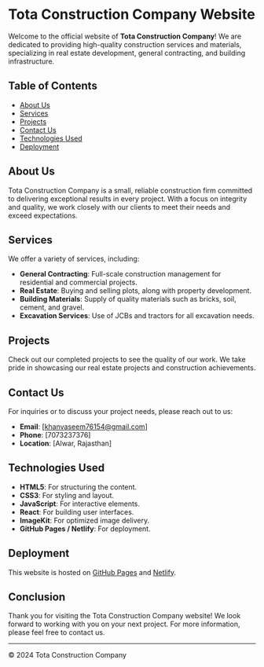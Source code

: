 # Tota Construction Company Website

Welcome to the official website of **Tota Construction Company**! We are dedicated to providing high-quality construction services and materials, specializing in real estate development, general contracting, and building infrastructure.

## Table of Contents

- [About Us](#about-us)
- [Services](#services)
- [Projects](#projects)
- [Contact Us](#contact-us)
- [Technologies Used](#technologies-used)
- [Deployment](#deployment)

## About Us

Tota Construction Company is a small, reliable construction firm committed to delivering exceptional results in every project. With a focus on integrity and quality, we work closely with our clients to meet their needs and exceed expectations.

## Services

We offer a variety of services, including:

- **General Contracting**: Full-scale construction management for residential and commercial projects.
- **Real Estate**: Buying and selling plots, along with property development.
- **Building Materials**: Supply of quality materials such as bricks, soil, cement, and gravel.
- **Excavation Services**: Use of JCBs and tractors for all excavation needs.

## Projects

Check out our completed projects to see the quality of our work. We take pride in showcasing our real estate projects and construction achievements.

## Contact Us

For inquiries or to discuss your project needs, please reach out to us:

- **Email**: [khanvaseem76154@gmail.com]
- **Phone**: [7073237376]
- **Location**: [Alwar, Rajasthan]

## Technologies Used

- **HTML5**: For structuring the content.
- **CSS3**: For styling and layout.
- **JavaScript**: For interactive elements.
- **React**: For building user interfaces.
- **ImageKit**: For optimized image delivery.
- **GitHub Pages / Netlify**: For deployment.

## Deployment

This website is hosted on [GitHub Pages](https://your-username.github.io/tota-construction) and [Netlify](https://totaconstruction.netlify.app).

## Conclusion

Thank you for visiting the Tota Construction Company website! We look forward to working with you on your next project. For more information, please feel free to contact us.

---

© 2024 Tota Construction Company
